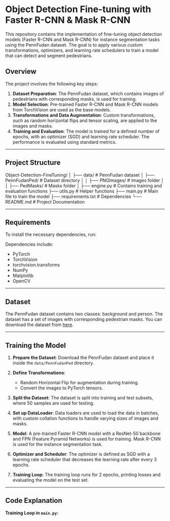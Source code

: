 # Object Detection Fine-tuning with Faster R-CNN & Mask R-CNN

This repository contains the implementation of fine-tuning object detection models (Faster R-CNN and Mask R-CNN) for instance segmentation tasks using the PennFudan dataset. The goal is to apply various custom transformations, optimizers, and learning rate schedulers to train a model that can detect and segment pedestrians.

## Overview

The project involves the following key steps:

1. **Dataset Preparation**: The PennFudan dataset, which contains images of pedestrians with corresponding masks, is used for training.
2. **Model Selection**: Pre-trained Faster R-CNN and Mask R-CNN models from TorchVision are used as the base models.
3. **Transformations and Data Augmentation**: Custom transformations, such as random horizontal flips and tensor scaling, are applied to the images and masks.
4. **Training and Evaluation**: The model is trained for a defined number of epochs, with an optimizer (SGD) and learning rate scheduler. The performance is evaluated using standard metrics.

---

## Project Structure

Object-Detection-FineTuning/
│
├── data/                         # PennFudan dataset
│   ├── PennFudanPed/             # Dataset directory
│   │   ├── PNGImages/           # Images folder
│   │   ├── PedMasks/            # Masks folder
│
├── engine.py                     # Contains training and evaluation functions
├── utils.py                      # Helper functions
├── main.py                       # Main file to train the model
├── requirements.txt              # Dependencies
└── README.md                     # Project Documentation



---

## Requirements

To install the necessary dependencies, run:


Dependencies include:
- PyTorch
- TorchVision
- torchvision.transforms
- NumPy
- Matplotlib
- OpenCV

---

## Dataset

The PennFudan dataset contains two classes: background and person. The dataset has a set of images with corresponding pedestrian masks. You can download the dataset from [here](https://www.cis.upenn.edu/~jshi/ped_html/).

---

## Training the Model

1. **Prepare the Dataset**: Download the PennFudan dataset and place it inside the `data/PennFudanPed` directory.

2. **Define Transformations**: 
    - Random Horizontal Flip for augmentation during training.
    - Convert the images to PyTorch tensors.

3. **Split the Dataset**: The dataset is split into training and test subsets, where 50 samples are used for testing.

4. **Set up DataLoader**: Data loaders are used to load the data in batches, with custom collation functions to handle varying sizes of images and masks.

5. **Model**: A pre-trained Faster R-CNN model with a ResNet-50 backbone and FPN (Feature Pyramid Networks) is used for training. Mask R-CNN is used for the instance segmentation task.

6. **Optimizer and Scheduler**: The optimizer is defined as SGD with a learning rate scheduler that decreases the learning rate after every 3 epochs.

7. **Training Loop**: The training loop runs for 2 epochs, printing losses and evaluating the model on the test set.

---

## Code Explanation

**Training Loop in `main.py`:**

